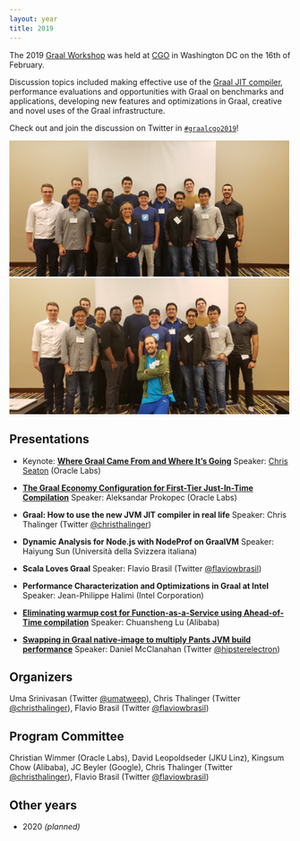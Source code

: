 ```yaml
---
layout: year
title: 2019
---
```


The 2019 [Graal Workshop](/) was held at [CGO](http://cgo.org/cgo2019/) in
Washington DC on the 16th of February.

Discussion topics included making effective use of the [Graal JIT
compiler](https://github.com/oracle/graal), performance evaluations and
opportunities with Graal on benchmarks and applications, developing new
features and optimizations in Graal, creative and novel uses of the Graal
infrastructure.

Check out and join the discussion on Twitter in [`#graalcgo2019`](https://twitter.com/search?q=%23graalcgo2019&src=typd)!

<p float="left">
<img src="group.jpeg" class="rounded img-fluid" width="500" />
<img src="group2.jpeg" class="rounded img-fluid" width="500" />
</p>

## Presentations

* Keynote: **[Where Graal Came From and Where It’s Going](graal-from-and-going.pdf)** Speaker: [Chris Seaton](https://chrisseaton.com) (Oracle Labs)

* **[The Graal Economy Configuration for First-Tier Just-In-Time Compilation](http://aleksandar-prokopec.com/impress/graal-economy#/step-1)** Speaker: Aleksandar Prokopec (Oracle Labs)

* **Graal: How to use the new JVM JIT compiler in real life** Speaker: Chris Thalinger (Twitter [@christhalinger](https://twitter.com/christhalinger))

* **Dynamic Analysis for Node.js with NodeProf on GraalVM** Speaker: Haiyung Sun (Università della Svizzera italiana)

* **Scala Loves Graal** Speaker: Flavio Brasil (Twitter [@flaviowbrasil](https://twitter.com/flaviowbrasil))

* **Performance Characterization and Optimizations in Graal at Intel** Speaker: Jean-Philippe Halimi (Intel Corporation)

* **[Eliminating warmup cost for Function-as-a-Service using Ahead-of-Time compilation](FaaS-and-Dynamic-AOT.pdf)** Speaker: Chuansheng Lu (Alibaba)

* **[Swapping in Graal native-image to multiply Pants JVM build performance](graal-pants-native-image.pdf)** Speaker: Daniel McClanahan (Twitter [@hipsterelectron](https://twitter.com/hipsterelectron))

## Organizers

Uma Srinivasan (Twitter [@umatweep](https://twitter.com/umatweep)),
Chris Thalinger (Twitter [@christhalinger](https://twitter.com/christhalinger)),
Flavio Brasil (Twitter [@flaviowbrasil](https://twitter.com/flaviowbrasil))

## Program Committee

Christian Wimmer (Oracle Labs),
David Leopoldseder (JKU Linz),
Kingsum Chow (Alibaba),
JC Beyler (Google),
Chris Thalinger (Twitter [@christhalinger](https://twitter.com/christhalinger)),
Flavio Brasil (Twitter [@flaviowbrasil](https://twitter.com/flaviowbrasil))

## Other years

* 2020 *(planned)*
